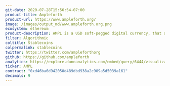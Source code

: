 ```yaml
---
git-date: 2020-07-28T15:56:54-07:00
product-title: Ampleforth
product-url: https://www.ampleforth.org/
image: /images/output_md/www.ampleforth.org.png
ecosystem: ethereum
product-description: AMPL is a USD soft-pegged digital currency, that adjusts supply daily based on market conditions.
filter: Algorithmic
coltitle: Stablecoins
colpermalink: stablecoins
twitter: https://twitter.com/ampleforthorg
github: https://github.com/ampleforth
analytics: https://explore.duneanalytics.com/embed/query/6444/visualization/12786?api_key=mgXkuF9U7hpyKSnFna0BhC33KET2Tu4YHPHedZF2
ticker: AMPL
contract: "0xd46ba6d942050d489dbd938a2c909a5d5039a161"
decimals: 9
---
```

